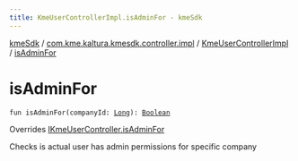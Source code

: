 ```yaml
---
title: KmeUserControllerImpl.isAdminFor - kmeSdk
---
```


[kmeSdk](../../index.html) / [com.kme.kaltura.kmesdk.controller.impl](../index.html) / [KmeUserControllerImpl](index.html) / [isAdminFor](./is-admin-for.html)

# isAdminFor

`fun isAdminFor(companyId: `[`Long`](https://kotlinlang.org/api/latest/jvm/stdlib/kotlin/-long/index.html)`): `[`Boolean`](https://kotlinlang.org/api/latest/jvm/stdlib/kotlin/-boolean/index.html)

Overrides [IKmeUserController.isAdminFor](../../com.kme.kaltura.kmesdk.controller/-i-kme-user-controller/is-admin-for.html)

Checks is actual user has admin permissions for specific company

